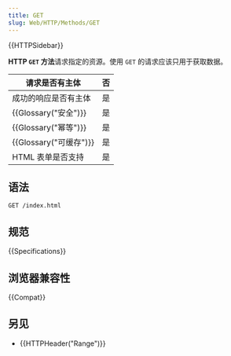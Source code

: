 ```yaml
---
title: GET
slug: Web/HTTP/Methods/GET
---
```


{{HTTPSidebar}}

**HTTP `GET` 方法**请求指定的资源。使用 `GET` 的请求应该只用于获取数据。

| 请求是否有主体                   | 否  |
| -------------------------------- | --- |
| 成功的响应是否有主体             | 是  |
| {{Glossary("安全")}}     | 是  |
| {{Glossary("幂等")}}     | 是  |
| {{Glossary("可缓存")}} | 是  |
| HTML 表单是否支持                | 是  |

## 语法

```plain
GET /index.html
```

## 规范

{{Specifications}}

## 浏览器兼容性

{{Compat}}

## 另见

- {{HTTPHeader("Range")}}
